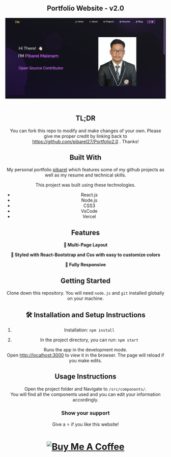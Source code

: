 <h2 align="center">
  Portfolio Website - v2.0<br/>
  <a href="https://pibarel.vercel.app" target="_blank"></a>
</h2>
<div align="center">
  <img alt="Demo" src="./src/Assets/Readme-img.png" />
</div>

<br/>

<center>


## TL;DR

You can fork this repo to modify and make changes of your own. Please give me proper credit by linking back to https://github.com/pibarel27/Portfolio2.0 . Thanks!

## Built With

My personal portfolio <a href="https://pibarel.vercel.app" target="_blank">pibarel</a> which features some of my github projects as well as my resume and technical skills.<br/>

This project was built using these technologies.

- React.js
- Node.js
- CSS3
- VsCode
- Vercel

## Features

**📖 Multi-Page Layout**

**🎨 Styled with React-Bootstrap and Css with easy to customize colors**

**📱 Fully Responsive**

## Getting Started

Clone down this repository. You will need `node.js` and `git` installed globally on your machine.

## 🛠 Installation and Setup Instructions

1. Installation: `npm install`

2. In the project directory, you can run: `npm start`

Runs the app in the development mode.\
Open [http://localhost:3000](http://localhost:3000) to view it in the browser.
The page will reload if you make edits.

## Usage Instructions

Open the project folder and Navigate to `/src/components/`. <br/>
You will find all the components used and you can edit your information accordingly.

### Show your support

Give a ⭐ if you like this website!

<a href="https://buymeacoffee.com/pibarel" target="_blank"><img src="https://cdn.buymeacoffee.com/buttons/v2/default-violet.png" alt="Buy Me A Coffee" height= "60px" width= "217px" ></a>
=======
